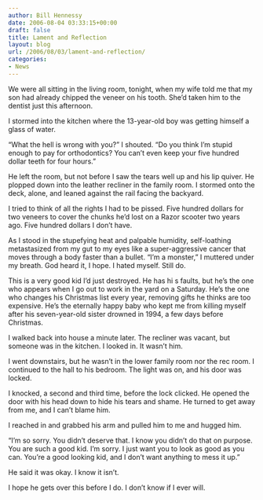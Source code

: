 ```yaml
---
author: Bill Hennessy
date: 2006-08-04 03:33:15+00:00
draft: false
title: Lament and Reflection
layout: blog
url: /2006/08/03/lament-and-reflection/
categories:
- News
---
```


We were all sitting in the living room, tonight, when my wife told me that my son had already chipped the veneer on his tooth. She’d taken him to the dentist just this afternoon.

I stormed into the kitchen where the 13-year-old boy was getting himself a glass of water.

“What the hell is wrong with you?” I shouted. “Do you think I’m stupid enough to pay for orthodontics? You can’t even keep your five hundred dollar teeth for four hours.”

He left the room, but not before I saw the tears well up and his lip quiver. He plopped down into the leather recliner in the family room. I stormed onto the deck, alone, and leaned against the rail facing the backyard.

I tried to think of all the rights I had to be pissed. Five hundred dollars for two veneers to cover the chunks he’d lost on a Razor scooter two years ago. Five hundred dollars I don’t have.

As I stood in the stupefying heat and palpable humidity, self-loathing metastasized from my gut to my eyes like a super-aggressive cancer that moves through a body faster than a bullet. “I’m a monster,” I muttered under my breath. God heard it, I hope. I hated myself. Still do.

This is a very good kid I’d just destroyed. He has hi s faults, but he’s the one who appears when I go out to work in the yard on a Saturday. He’s the one who changes his Christmas list every year, removing gifts he thinks are too expensive. He’s the eternally happy baby who kept me from killing myself after his seven-year-old sister drowned in 1994, a few days before Christmas.

I walked back into house a minute later. The recliner was vacant, but someone was in the kitchen. I looked in. It wasn’t him.

I went downstairs, but he wasn’t in the lower family room nor the rec room. I continued to the hall to his bedroom. The light was on, and his door was locked.

I knocked, a second and third time, before the lock clicked. He opened the door with his head down to hide his tears and shame. He turned to get away from me, and I can’t blame him.

I reached in and grabbed his arm and pulled him to me and hugged him.

“I’m so sorry. You didn’t deserve that. I know you didn’t do that on purpose. You are such a good kid. I’m sorry. I just want you to look as good as you can. You’re a good looking kid, and I don’t want anything to mess it up.”

He said it was okay. I know it isn’t.

I hope he gets over this before I do. I don’t know if I ever will.
